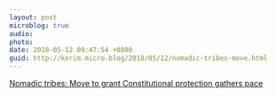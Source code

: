 ```yaml
---
layout: post
microblog: true
audio: 
photo: 
date: 2018-05-12 09:47:54 +0800
guid: http://kerim.micro.blog/2018/05/12/nomadic-tribes-move.html
---
```

[Nomadic tribes: Move to grant Constitutional protection gathers pace](http://indianexpress.com/article/india/nomadic-tribes-move-to-grant-constitutional-protection-gathers-pace-5172161/)
